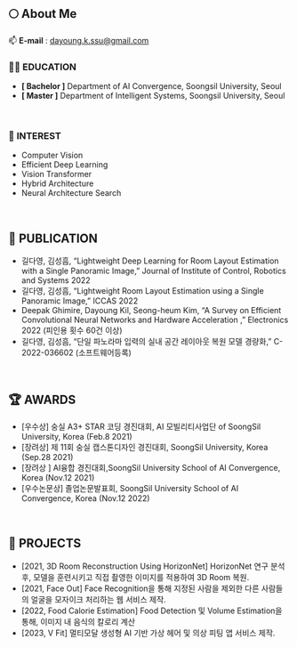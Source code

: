 ## :full_moon: About Me

📫 **E-mail** : dayoung.k.ssu@gmail.com

### 👩‍🎓 EDUCATION

 - **[ Bachelor ]**  Department of AI Convergence, Soongsil University, Seoul
 - **[ Master ]**   Department of Intelligent Systems, Soongsil University, Seoul

<br>

### 🌱 **INTEREST**

 - Computer Vision
 - Efficient Deep Learning
 - Vision Transformer
 - Hybrid Architecture
 - Neural Architecture Search

<br>

## 📜 **PUBLICATION**

 - 길다영, 김성흠, “Lightweight Deep Learning for Room Layout Estimation with a Single Panoramic Image,” Journal of Institute of Control, Robotics and Systems 2022
 - 길다영, 김성흠, “Lightweight Room Layout Estimation using a Single Panoramic Image,” ICCAS 2022
 - Deepak Ghimire, Dayoung Kil, Seong-heum Kim, “A Survey on Efficient Convolutional Neural Networks and Hardware Acceleration ,” 
Electronics 2022 (피인용 횟수 60건 이상)
 - 길다영, 김성흠, “단일 파노라마 입력의 실내 공간 레이아웃 복원 모델 경량화,” C-2022-036602 (소프트웨어등록)

<br>

## 🏆 **AWARDS**

 - [우수상] 숭실 A3+ STAR 코딩 경진대회, AI 모빌리티사업단 of SoongSil University, Korea (Feb.8 2021)
 - [장려상] 제 11회 숭실 캡스톤디자인 경진대회, SoongSil University, Korea (Sep.28 2021)
 - [장려상 ] AI융합 경진대회,SoongSil University School of AI Convergence, Korea (Nov.12 2021)
 - [우수논문상] 졸업논문발표회, SoongSil University School of AI Convergence, Korea (Nov.12 2022)

<br>

## 🔭 **PROJECTS**

 - [2021, 3D Room Reconstruction Using HorizonNet] HorizonNet 연구 분석 후, 모델을 훈련시키고 직접 촬영한 이미지를 적용하여 3D Room 복원.
 - [2021, Face Out] Face Recognition을 통해 지정된 사람을 제외한 다른 사람들의 얼굴을 모자이크 처리하는 웹 서비스 제작.
 - [2022, Food Calorie Estimation] Food Detection 및 Volume Estimation을 통해, 이미지 내 음식의 칼로리 계산
 - [2023, V Fit] 멀티모달 생성형 AI 기반 가상 헤어 및 의상 피팅 앱 서비스 제작.


<br>

 
<!--
**arittung/arittung** is a ✨ _special_ ✨ repository because its `README.md` (this file) appears on your GitHub profile.

Here are some ideas to get you started:

- 🔭 I’m currently working on ...
- 🌱 I’m currently learning ...
- 👯 I’m looking to collaborate on ...
- 🤔 I’m looking for help with ...
- 💬 Ask me about ...
- 📫 How to reach me: ...
- 😄 Pronouns: ...
- ⚡ Fun fact: ...
-->

<!--
## :pushpin: Experience
- :bookmark: **Junction X Seoul Hackathon** (2021.5.21-2021.5.23) <br><br>
-->


<!--
## :bookmark_tabs: Studying
<p align="center">
 
Baekjoon|Latest velog
---|---
<a href = "https://solved.ac/arittung"><img src ="http://mazassumnida.wtf/api/v2/generate_badge?boj=arittung"></a>|<a href = "https://velog.io/@arittung"><img src ="https://velog-readme-stats.vercel.app/api?name=arittung"/></a>

</p> 
-->
<!-- <img src="https://capsule-render.vercel.app/api?type=waving&color=f4c7ab&height=250&section=header&text=Hi,%20%there&fontSize=70&fontColor=ffffff" />
 
<a href = "https://github.com/arittung/github-readme-stats">
  <img src = "https://github-readme-stats.vercel.app/api?username=arittung&count_private=true&theme=vue&show_icons=true&hide=prs"/></a>
<a href = "https://github.com/arittung/github-readme-stats">
   <img src ="https://github-readme-stats.vercel.app/api/top-langs/?username=arittung&layout=compact&theme=vue"/></a>
 
<br>

<a href = "https://solved.ac/arittung"><img src ="http://mazassumnida.wtf/api/v2/generate_badge?boj=arittung"></a>
 

<p align="center">
<a href = "https://hits.seeyoufarm.com">
  <img src="https://hits.seeyoufarm.com/api/count/incr/badge.svg?url=https%3A%2F%2Fgithub.com%2Fgjbae1212%2Fhit-counter&count_bg=%23F4C7AB&title_bg=%23B2B8A3&icon=&icon_color=%23FFF5EB&title=hits&edge_flat=true"/></a>
</p> 
<img src="https://capsule-render.vercel.app/api?type=waving&color=7eca9c&height=200&section=footer" />
--!>



